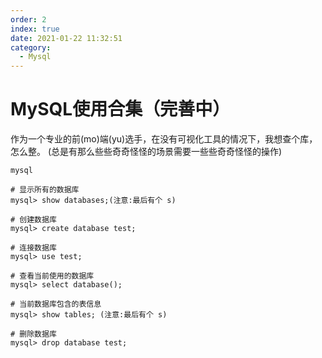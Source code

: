 ```yaml
---
order: 2
index: true
date: 2021-01-22 11:32:51
category:
  - Mysql
---
```


# MySQL使用合集（完善中）

作为一个专业的前(mo)端(yu)选手，在没有可视化工具的情况下，我想查个库，怎么整。
(总是有那么些些奇奇怪怪的场景需要一些些奇奇怪怪的操作)

```linux
mysql

# 显示所有的数据库
mysql> show databases;(注意:最后有个 s)

# 创建数据库
mysql> create database test;

# 连接数据库
mysql> use test;

# 查看当前使用的数据库
mysql> select database();

# 当前数据库包含的表信息
mysql> show tables; (注意:最后有个 s)

# 删除数据库
mysql> drop database test;
```
